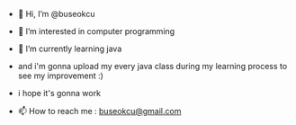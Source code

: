 - 👋 Hi, I’m @buseokcu
- 👀 I’m interested in computer programming
- 🌱 I’m currently learning java 
- and i'm gonna upload my every java class during my learning process to see my improvement :)
- i hope it's gonna work

- 📫 How to reach me : buseokcu@gmail.com

<!---
buseokcu/buseokcu is a ✨ special ✨ repository because its `README.md` (this file) appears on your GitHub profile.
You can click the Preview link to take a look at your changes.
--->

